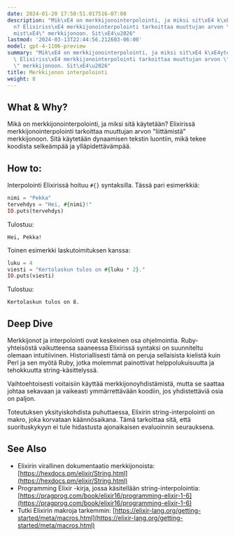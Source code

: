 ```yaml
---
date: 2024-01-20 17:50:51.017516-07:00
description: "Mik\xE4 on merkkijonointerpolointi, ja miksi sit\xE4 k\xE4ytet\xE4\xE4\
  n? Elixiriss\xE4 merkkijonointerpolointi tarkoittaa muuttujan arvon \"liitt\xE4\
  mist\xE4\" merkkijonoon. Sit\xE4\u2026"
lastmod: '2024-03-13T22:44:56.212603-06:00'
model: gpt-4-1106-preview
summary: "Mik\xE4 on merkkijonointerpolointi, ja miksi sit\xE4 k\xE4ytet\xE4\xE4n?\
  \ Elixiriss\xE4 merkkijonointerpolointi tarkoittaa muuttujan arvon \"liitt\xE4mist\xE4\
  \" merkkijonoon. Sit\xE4\u2026"
title: Merkkijonon interpolointi
weight: 8
---
```


## What & Why?
Mikä on merkkijonointerpolointi, ja miksi sitä käytetään? Elixirissä merkkijonointerpolointi tarkoittaa muuttujan arvon "liittämistä" merkkijonoon. Sitä käytetään dynaamisen tekstin luontiin, mikä tekee koodista selkeämpää ja ylläpidettävämpää.

## How to:
Interpolointi Elixirissä hoituu `#{}` syntaksilla. Tässä pari esimerkkiä:

```elixir
nimi = "Pekka"
tervehdys = "Hei, #{nimi}!"
IO.puts(tervehdys)
```

Tulostuu:
```
Hei, Pekka!
```

Toinen esimerkki laskutoimituksen kanssa:

```elixir
luku = 4
viesti = "Kertolaskun tulos on #{luku * 2}."
IO.puts(viesti)
```

Tulostuu:
```
Kertolaskun tulos on 8.
```

## Deep Dive
Merkkijonot ja interpolointi ovat keskeinen osa ohjelmointia. Ruby-yhteisöstä vaikutteensa saaneessa Elixirissä syntaksi on suunniteltu olemaan intuitiivinen. Historiallisesti tämä on peruja sellaisista kielistä kuin Perl ja sen myötä Ruby, jotka molemmat painottivat helppolukuisuutta ja tehokkuutta string-käsittelyssä.

Vaihtoehtoisesti voitaisiin käyttää merkkijonoyhdistämistä, mutta se saattaa johtaa sekavaan ja vaikeasti ymmärrettävään koodiin, jos yhdistettäviä osia on paljon.

Toteutuksen yksityiskohdista puhuttaessa, Elixirin string-interpolointi on makro, joka korvataan käännösaikana. Tämä tarkoittaa sitä, että suorituskykyyn ei tule hidastusta ajonaikaisen evaluoinnin seurauksena.

## See Also
- Elixirin virallinen dokumentaatio merkkijonoista: [https://hexdocs.pm/elixir/String.html](https://hexdocs.pm/elixir/String.html)
- Programming Elixir -kirja, jossa käsitellään string-interpolointia: [https://pragprog.com/book/elixir16/programming-elixir-1-6](https://pragprog.com/book/elixir16/programming-elixir-1-6)
- Tutki Elixirin makroja tarkemmin: [https://elixir-lang.org/getting-started/meta/macros.html](https://elixir-lang.org/getting-started/meta/macros.html)
